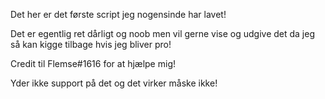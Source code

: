 Det her er det første script jeg nogensinde har lavet! 

Det er egentlig ret dårligt og noob men vil gerne vise og udgive det da jeg så kan kigge tilbage hvis jeg bliver pro!

Credit til Flemse#1616 for at hjælpe mig!

Yder ikke support på det og det virker måske ikke!
